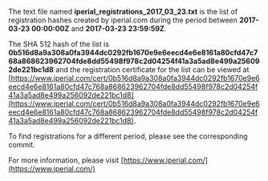 The text file named **iperial_registrations_2017_03_23.txt** is the list of registration hashes created by iperial.com during the period between **2017-03-23 00:00:00Z** and **2017-03-23 23:59:59Z**.

The SHA 512 hash of the list is **0b516d8a9a308a0fa3944dc0292fb1670e9e6eecd4e6e8161a80cfd47c768a868623962704fde8dd55498f978c2d04254f41a3a5ad8e499a256092de221bc1d8** and the registration certificate for the list can be viewed at [https://www.iperial.com/cert/0b516d8a9a308a0fa3944dc0292fb1670e9e6eecd4e6e8161a80cfd47c768a868623962704fde8dd55498f978c2d04254f41a3a5ad8e499a256092de221bc1d8](https://www.iperial.com/cert/0b516d8a9a308a0fa3944dc0292fb1670e9e6eecd4e6e8161a80cfd47c768a868623962704fde8dd55498f978c2d04254f41a3a5ad8e499a256092de221bc1d8).

To find registrations for a different period, please see the corresponding commit.

For more information, please visit [https://www.iperial.com/](https://www.iperial.com/)
